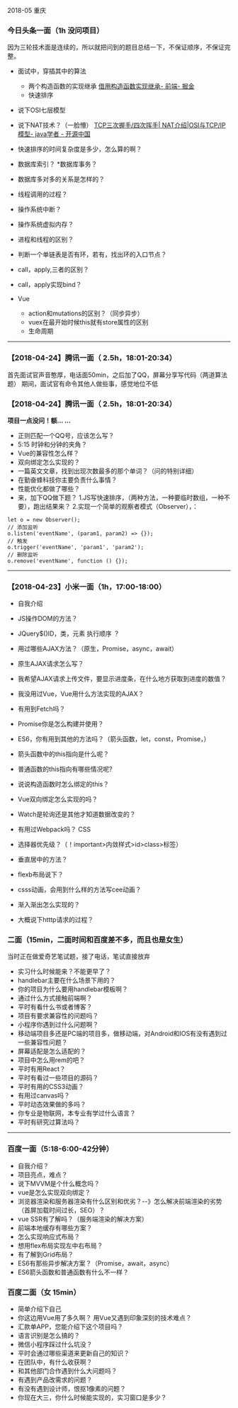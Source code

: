 
2018-05 重庆
### 今日头条一面（1h 没问项目）
因为三轮技术面是连续的，所以就把问到的题目总结一下，不保证顺序，不保证完整。
* 面试中，穿插其中的算法
    * 两个构造函数的实现继承 [借用构造函数实现继承- 前端- 掘金](https://juejin.im/entry/58fd7543a22b9d0065a6a082)
    * 快速排序
* 说下OSI七层模型
* 说下NAT技术？（一脸懵）  [TCP三次握手/四次挥手| NAT介绍|OSI与TCP/IP模型- java学者 - 开源中国](https://my.oschina.net/liting/blog/402859)

* 快速排序的时间复杂度是多少，怎么算的啊？
* 数据库索引？
*数据库事务？
* 数据库多对多的关系是怎样的？
* 线程调用的过程？
* 操作系统中断？
* 操作系统虚拟内存？
* 进程和线程的区别？
* 判断一个单链表是否有环，若有，找出环的入口节点？
* call，apply,三者的区别？
* call，apply实现bind？
* Vue
    * action和mutations的区别？（同步异步）
    * vuex在最开始时候this就有store属性的区别
    *  生命周期

----

### 【2018-04-24】腾讯一面（ 2.5h，18:01-20:34）
首先面试官声音憨厚，电话面50min，之后加了QQ，屏幕分享写代码（两道算法题）
期间，面试官有命令其他人做些事，感觉地位不低
### 【2018-04-24】腾讯一面（ 2.5h，18:01-20:34）
**项目一点没问！额... ...**
* 正则匹配一个QQ号，应该怎么写？
* 5:15 时钟和分钟的夹角？
* Vue的兼容性怎么样？
* 双向绑定怎么实现的？
* 一篇英文文章，找到出现次数最多的那个单词？（问的特别详细）
* 在勤奋蜂科技你主要负责什么事情？
* 性能优化都做了哪些？
* 来，加下QQ做下题？
1.JS写快速排序，（两种方法，一种要临时数组，一种不要），跑出结果来？
2.实现一个简单的观察者模式（Observer），：
```
let o = new Observer();
// 添加监听
o.listen('eventName', (param1, param2) => {});
// 触发
o.trigger('eventName', 'param1', 'param2');
// 删除监听
o.remove('eventName', function () {});
```

---

### 【2018-04-23】小米一面（1h，17:00-18:00）
* 自我介绍
* JS操作DOM的方法？
* JQuery$()ID，类，元素 执行顺序 ？
* 用过哪些AJAX方法？（原生，Promise，async，await）
* 原生AJAX请求怎么写？
* 我希望AJAX请求上传文件，要显示进度条，在什么地方获取到进度的数值？
* 我没用过Vue，Vue用什么方法实现的AJAX？
* 有用到Fetch吗？
* Promise你是怎么构建并使用？
* ES6，你有用到其他的方法吗？（箭头函数，let，const，Promise，）
* 箭头函数中的this指向是什么呢？
* 普通函数的this指向有哪些情况呢?
* 说说构造函数时怎么绑定的this？
* Vue双向绑定怎么实现的吗？
* Watch是轮询还是其他才知道数据改变的？
*  有用过Webpack吗？
CSS
* 选择器优先级？（！important>内敛样式>id>class>标签）
* 垂直居中的方法？
* flexb布局说下？
* csss动画，会用到什么样的方法写cee动画？
* 渐入渐出怎么实现的？

* 大概说下htttp请求的过程？

### 二面（15min，二面时间和百度差不多，而且也是女生）
当时正在做爱奇艺笔试题，接了电话，笔试直接放弃
* 实习什么时候能来？不能更早了？
* handlebar主要在什么场景下用的？
* 你的项目为什么要用handlebar模板啊？
* 通过什么方式接触前端啊？
* 平时有看什么书或者博客？
* 项目有要求兼容性的问题吗？
* 小程序你遇到过什么问题啊？
* 移动端项目多还是PC端的项目多，做移动端，对Android和IOS有没有遇到过一些兼容性问题？
* 屏幕适配是怎么适配的？
* 项目中怎么用rem的吧？
* 平时有用React？
* 平时有看过一些项目的源码？
* 平时有用的CSS3动画？
* 有用过canvas吗？
* 平时动态效果做的多吗？
* 你专业是物联网，本专业有学过什么语言？
* 平时有研究过算法吗？

---

### 百度一面（5:18-6:00-42分钟）
* 自我介绍？
* 项目亮点，难点？
* 说下MVVM是个什么概念吗？
* vue是怎么实现双向绑定？
* 浏览器渲染和服务器渲染有什么区别和优劣？--》怎么解决前端渲染的劣势（首屏加载时间过长，SEO）？
* vue SSR有了解吗？（服务端渲染的解决方案）
* 前端本地缓存有哪些方案？
* 怎么实现响应式布局？
* 想用flex布局实现左中右布局？
* 有了解到Grid布局？
* ES6有那些异步解决方案？（Promise，await，async）
* ES6箭头函数和普通函数有什么不一样？
### 百度二面（女 15min）
* 简单介绍下自己
* 你这边用Vue用了多久啊？
用Vue又遇到印象深刻的技术难点？
* 汇款单APP，您能介绍下这个项目吗？
* 语言识别是怎么搞的？
* 微信小程序踩过什么坑没？
* 平时会通过哪些渠道来更新自己的知识？
* 在团队中，有什么收获啊？
* 和其他部门合作遇到什么大问题吗？
* 有遇到产品改需求的问题？
* 有没有遇到设计师，恨抠1像素的问题？
* 你现在大三，你什么时候能实现的，实习窗口是多少？
